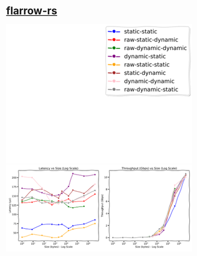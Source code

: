 # [flarrow-rs](https://flarrow-rs.github.io/flarrow-benchmark/)

![](https://raw.githubusercontent.com/flarrow-rs/flarrow-benchmark/main/bench/benchmark_legend.svg)
![](https://raw.githubusercontent.com/flarrow-rs/flarrow-benchmark/main/bench/benchmark_results.svg)

